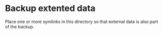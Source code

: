# Backup extented data
 Place one or more symlinks in this directory so that external data is also part of the backup.
